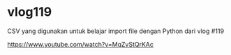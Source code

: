 # vlog119
CSV yang digunakan untuk belajar import file dengan Python dari vlog #119

https://www.youtube.com/watch?v=MqZvStQrKAc
